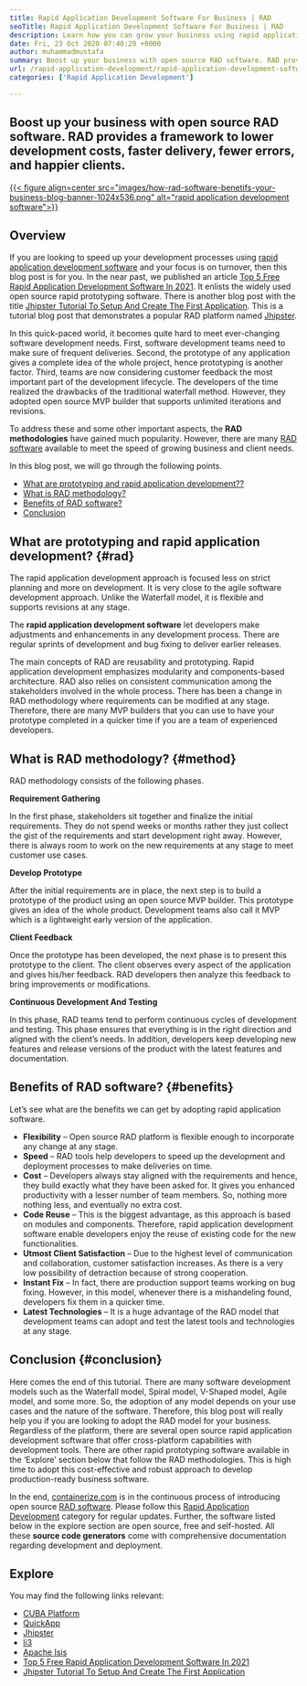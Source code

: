 ```yaml
---
title: Rapid Application Development Software For Business | RAD
seoTitle: Rapid Application Development Software For Business | RAD
description: Learn how you can grow your business using rapid application development software. This article will give you an understanding of open source rad methodologies.
date: Fri, 23 Oct 2020 07:40:20 +0000
author: muhammadmustafa
summary: Boost up your business with open source RAD software. RAD provides a framework to lower development costs, faster delivery, fewer errors, and happier clients.
url: /rapid-application-development/rapid-application-development-software-for-business-rad/
categories: ['Rapid Application Development']

---
```

## Boost up your business with open source RAD software. RAD provides a framework to lower development costs, faster delivery, fewer errors, and happier clients.

[{{< figure align=center src="images/how-rad-software-benetifs-your-business-blog-banner-1024x536.png" alt="rapid application development software">}}][1] 

## Overview

If you are looking to speed up your development processes using [rapid application development software][1] and your focus is on turnover, then this blog post is for you. In the near past, we published an article [Top 5 Free Rapid Application Development Software In 2021][2]. It enlists the widely used open source rapid prototyping software. There is another blog post with the title [Jhipster Tutorial To Setup And Create The First Application][3]. This is a tutorial blog post that demonstrates a popular RAD platform named [Jhipster][4].

In this quick-paced world, it becomes quite hard to meet ever-changing software development needs. First, software development teams need to make sure of frequent deliveries. Second, the prototype of any application gives a complete idea of the whole project, hence prototyping is another factor. Third, teams are now considering customer feedback the most important part of the development lifecycle. The developers of the time realized the drawbacks of the traditional waterfall method. However, they adopted open source MVP builder that supports unlimited iterations and revisions. 

To address these and some other important aspects, the **RAD methodologies** have gained much popularity. However, there are many [RAD software][1] available to meet the speed of growing business and client needs.

In this blog post, we will go through the following points. 

  * [What are prototyping and rapid application development??][5]
  * [What is RAD methodology?][6]
  * [Benefits of RAD software?][7]
  * [Conclusion][8]

## What are prototyping and rapid application development? {#rad}

The rapid application development approach is focused less on strict planning and more on development. It is very close to the agile software development approach. Unlike the Waterfall model, it is flexible and supports revisions at any stage. 

The **rapid application development software** let developers make adjustments and enhancements in any development process. There are regular sprints of development and bug fixing to deliver earlier releases. 

The main concepts of RAD are reusability and prototyping. Rapid application development emphasizes modularity and components-based architecture. RAD also relies on consistent communication among the stakeholders involved in the whole process. There has been a change in RAD methodology where requirements can be modified at any stage. Therefore, there are many MVP builders that you can use to have your prototype completed in a quicker time if you are a team of experienced developers.

## What is RAD methodology? {#method}

RAD methodology consists of the following phases. 

**Requirement Gathering** 

In the first phase, stakeholders sit together and finalize the initial requirements. They do not spend weeks or months rather they just collect the gist of the requirements and start development right away. However, there is always room to work on the new requirements at any stage to meet customer use cases. 

**Develop Prototype**

After the initial requirements are in place, the next step is to build a prototype of the product using an open source MVP builder. This prototype gives an idea of the whole product. Development teams also call it MVP which is a lightweight early version of the application. 

**Client Feedback**

Once the prototype has been developed, the next phase is to present this prototype to the client. The client observes every aspect of the application and gives his/her feedback. RAD developers then analyze this feedback to bring improvements or modifications.

**Continuous Development And Testing** 

In this phase, RAD teams tend to perform continuous cycles of development and testing. This phase ensures that everything is in the right direction and aligned with the client’s needs. In addition, developers keep developing new features and release versions of the product with the latest features and documentation. 

## B**enefits of RAD software?** {#benefits}

Let’s see what are the benefits we can get by adopting rapid application software. 

  * **Flexibility** – Open source RAD platform is flexible enough to incorporate any change at any stage.
  * **Speed** – RAD tools help developers to speed up the development and deployment processes to make deliveries on time.
  * **Cost** – Developers always stay aligned with the requirements and hence, they build exactly what they have been asked for. It gives you enhanced productivity with a lesser number of team members. So, nothing more nothing less, and eventually no extra cost. 
  * **Code Reuse** – This is the biggest advantage, as this approach is based on modules and components. Therefore, rapid application development software enable developers enjoy the reuse of existing code for the new functionalities.
  * **Utmost Client Satisfaction** – Due to the highest level of communication and collaboration, customer satisfaction increases. As there is a very low possibility of detraction because of strong cooperation. 
  * **Instant Fix** – In fact, there are production support teams working on bug fixing. However, in this model, whenever there is a mishandeling found, developers fix them in a quicker time. 
  * **Latest Technologies** – It is a huge advantage of the RAD model that development teams can adopt and test the latest tools and technologies at any stage. 

## **Conclusion** {#conclusion}

Here comes the end of this tutorial. There are many software development models such as the Waterfall model, Spiral model, V-Shaped model, Agile model, and some more. So, the adoption of any model depends on your use cases and the nature of the software. Therefore, this blog post will really help you if you are looking to adopt the RAD model for your business. Regardless of the platform, there are several open source rapid application development software that offer cross-platform capabilities with development tools. There are other rapid prototyping software available in the ‘Explore’ section below that follow the RAD methodologies. This is high time to adopt this cost-effective and robust approach to develop production-ready business software.

In the end, [containerize.com][9] is in the continuous process of introducing open source [RAD software][1]. Please follow this [Rapid Application Development][1] category for regular updates. Further, the software listed below in the explore section are open source, free and self-hosted. All these **source code generators** come with comprehensive documentation regarding development and deployment.

## Explore

You may find the following links relevant:

  * [CUBA Platform][10]
  * [QuickApp][11]
  * [Jhipster][4]
  * [li3][12]
  * [Apache Isis][13]
  * [Top 5 Free Rapid Application Development Software In 2021][2]
  * [Jhipster Tutorial To Setup And Create The First Application][3]

 [1]: https://products.containerize.com/rad
 [2]: https://blog.containerize.com/2021/04/16/top-5-free-rapid-application-development-software-in-2021/
 [3]: https://blog.containerize.com/2020/10/28/jhipster-tutorial-to-setup-and-create-the-first-application/
 [4]: https://products.containerize.com/rad/jhipster
 [5]: #rad
 [6]: #method
 [7]: #benefits
 [8]: #conclusion
 [9]: https://www.containerize.com/
 [10]: https://products.containerize.com/rad/cuba
 [11]: https://products.containerize.com/rad/quickapp
 [12]: https://products.containerize.com/rad/li3
 [13]: https://products.containerize.com/rad/apache-isis